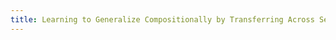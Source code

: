 ```yaml
---
title: Learning to Generalize Compositionally by Transferring Across Semantic Parsing Tasks.
---
```

